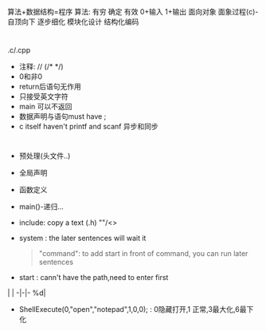 算法+数据结构=程序
算法: 有穷 确定 有效  0+输入 1+输出
面向对象 面象过程(c)- 自顶向下 逐步细化 模块化设计 结构化编码

# 
.c/.cpp

- 注释: //  (/*  */)
- 0和非0
- return后语句无作用
- 只接受英文字符
- main  可以不返回
- 数据声明与语句must have ;
- c itself haven't printf and scanf
异步和同步

#

- 预处理(头文件..)
- 全局声明
- 函数定义







- main()-递归...
- include: copy a text (.h) ""/\<\>
- system : the later sentences will wait it
  >"command": to add start in front of command, you can run later sentences

- start : cann't have the path,need to enter first 

| | 
-|-|-
%d|

- ShellExecute(0,"open","notepad",1,0,0); : 0隐藏打开,1 正常,3最大化,6最下化
